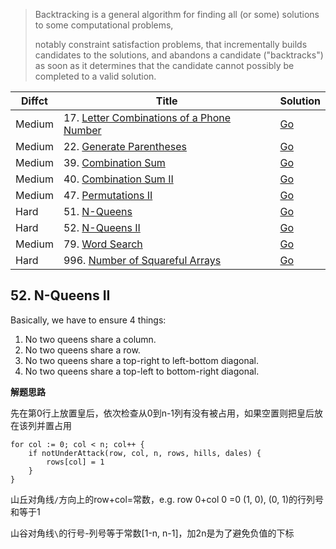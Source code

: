 > Backtracking is a general algorithm for finding all (or some) solutions to some computational problems, 
> 
> notably constraint satisfaction problems, that incrementally builds candidates to the solutions, and abandons a candidate ("backtracks") as soon as it determines that the candidate cannot possibly be completed to a valid solution.

| Diffct | Title                        | Solution                           |
| ------ | ---------------------------- | ---------------------------------- |
| Medium | 17. [Letter Combinations of a Phone Number](https://leetcode.com/problems/letter-combinations-of-a-phone-number/) | [Go](letter_combinations.go)  |
| Medium | 22. [Generate Parentheses](https://leetcode.com/problems/generate-parentheses/)                                   | [Go](generate_parentheses.go) |
| Medium | 39. [Combination Sum](https://leetcode.com/problems/combination-sum/)                                             | [Go](combination_sum.go)      |
| Medium | 40. [Combination Sum II](https://leetcode.com/problems/combination-sum-ii/)                                       | [Go](40.combination-sum-ii.go)      |
| Medium | 47. [Permutations II](https://leetcode.com/problems/permutations-ii/)                                             | [Go](permutations-ii.go)            |
| Hard   | 51. [N-Queens](https://leetcode.com/problems/n-queens/)                                                           | [Go](n_queens.go)                   |
| Hard   | 52. [N-Queens II](https://leetcode.com/problems/n-queens-ii/)                                                     | [Go](n-queens-ii.go)                |
| Medium | 79. [Word Search](https://leetcode.com/problems/word-search/)                                                     | [Go](79.word-search.go)                          |
| Hard   | 996. [Number of Squareful Arrays](https://leetcode.com/problems/number-of-squareful-arrays/)                      | [Go](996.number-of-squareful-arrays.go)          |

## 52. N-Queens II
Basically, we have to ensure 4 things:
1. No two queens share a column.
2. No two queens share a row.
3. No two queens share a top-right to left-bottom diagonal.
4. No two queens share a top-left to bottom-right diagonal.

**解题思路**

先在第0行上放置皇后，依次检查从0到n-1列有没有被占用，如果空置则把皇后放在该列并置占用
```
for col := 0; col < n; col++ {
    if notUnderAttack(row, col, n, rows, hills, dales) {
        rows[col] = 1
    }
}
```
山丘对角线`/`方向上的row+col=常数，e.g. row 0+col 0 =0
(1, 0), (0, 1)的行列号和等于1

山谷对角线`\`的行号-列号等于常数[1-n, n-1]，加2n是为了避免负值的下标